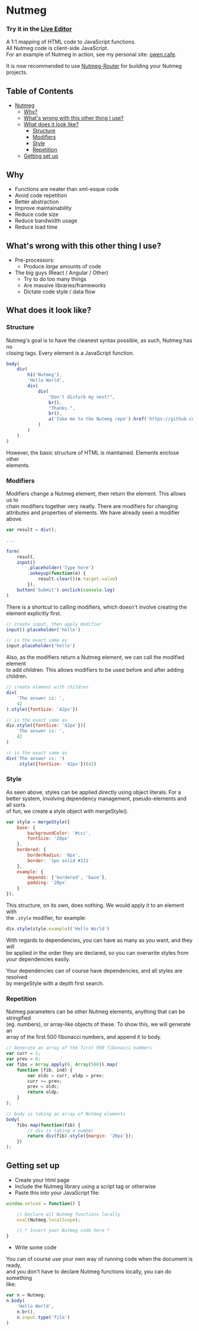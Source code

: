 # Nutmeg

### Try it in the [Live Editor](https://owen.cafe/nutmeg/demo/)

A 1:1 mapping of HTML code to JavaScript functions.  
All Nutmeg code is client-side JavaScript.  
For an example of Nutmeg in action, see my personal site: [owen.cafe](https://owen.cafe).

It is now recommended to use [Nutmeg-Router](https://github.com/414owen/Nutmeg-Router)
for building your Nutmeg projects.

## Table of Contents

* [Nutmeg](#Nutmeg)
  * [Why?](#why)
  * [What's wrong with this other thing I use?](#whats-wrong-with-this-other-thing-i-use)
  * [What does it look like?](#what-does-it-look-like)
    * [Structure](#structure)
    * [Modifiers](#modifiers)
    * [Style](#style)
    * [Repetition](#repetition)
  * [Getting set up](#getting-set-up)


## Why

* Functions are neater than xml-esque code
* Avoid code repetition
* Better abstraction
* Improve maintainability
* Reduce code size
* Reduce bandwidth usage
* Reduce load time

## What's wrong with this other thing I use?

* Pre-processors:
    * Produce *large* amounts of code
* The big guys (React / Angular / Other)
    * Try to do too many things
    * Are massive libraries/frameworks
    * Dictate code style / data flow

## What does it look like?

### Structure

Nutmeg's goal is to have the cleanest syntax possible, as such, Nutmeg has no  
closing tags. Every element is a JavaScript function.

```js
body(
    div(
        h1('Nutmeg'),
        'Hello World',
        div(
            div(
                "Don't disturb my nest!",
                br(),
                "Thanks.",
                br(),
                a('Take me to the Nutmeg repo').href('https://github.com/414owen/Nutmeg')
            )
        )
    )
)
```

However, the basic structure of HTML is maintained. Elements enclose other  
elements.

### Modifiers

Modifiers change a Nutmeg element, then return the element. This allows us to  
chain modifiers together very neatly. There are modifiers for changing  
attributes and properties of elements. We have already seen a modifier above.

```js
var result = div();

...

form(
    result,
    input()
        .placeholder('Type here')
        .onkeyup(function(e) {
            result.clear()(e.target.value)
        }),
    button('Submit').onclick(console.log)
)
```

There is a shortcut to calling modifiers, which doesn't involve creating the  
element explicitly first.

```js
// create input, then apply modifier
input().placeholder('hello')

// is the exact same as
input.placeholder('hello')
```

Also, as the modifiers return a Nutmeg element, we can call the modified element  
to add children. This allows modifiers to be used before and after adding  
children.

```js
// create element with children
div(
    'The answer is: ',
    42
).style({fontSize: '42px'})

// is the exact same as
div.style({fontSize: '42px'})(
    'The answer is: ',
    42
)

// is the exact same as
div('The answer is: ')
    .style({fontSize: '42px'})(42)
```

### Style

As seen above, styles can be applied directly using object literals. For a  
better system, involving dependency management, pseudo-elements and all sorts  
of fun, we create a style object with mergeStyle().

```js
var style = mergeStyle({
    base: {
        backgroundColor: '#ccc',
        fontSize: '20px'
    },
    bordered: {
        borderRadius: '8px',
        border: '1px solid #111'
    },
    example: {
        depends: ['bordered', 'base'],
        padding: '20px'
    }
});
```

This structure, on its own, does nothing. We would apply it to an element with  
the `.style` modifier, for example:

```js
div.style(style.example)('Hello World')
```

With regards to dependencies, you can have as many as you want, and they will  
be applied in the order they are declared, so you can overwrite styles from  
your dependencies easily.

Your dependencies can of course have dependencies, and all styles are resolved  
by mergeStyle with a depth first search.

### Repetition

Nutmeg parameters can be other Nutmeg elements, anything that can be stringified  
(eg. numbers), or array-like objects of these. To show this, we will generate an  
array of the first 500 fibonacci numbers, and append it to body.

```js
// Generate an array of the first 500 fibonacci numbers
var curr = 1;
var prev = 0;
var fibs = Array.apply(0, Array(500)).map(
    function (fib, ind) {
        var oldc = curr, oldp = prev;
        curr += prev;
        prev = oldc;
        return oldp;
    }
);

// body is taking an array of Nutmeg elements
body(
    fibs.map(function(fib) {
        // div is taking a number
        return div(fib).style({margin: '20px'});
    })
);
```

## Getting set up

* Create your html page
* Include the Nutmeg library using a script tag or otherwise
* Paste this into your JavaScript file:

```js
window.onload = function() {

    // Declare all Nutmeg functions locally
	eval(Nutmeg.localScope);

    // * Insert your Nutmeg code here *
}
```

* Write some code

You can of course use your own way of running code when the document is ready,  
and you don't have to declare Nutmeg functions locally, you can do something  
like:

```js
var n = Nutmeg;
n.body(
    'Hello World',
    n.br(),
    n.input.type('file')
)
```
